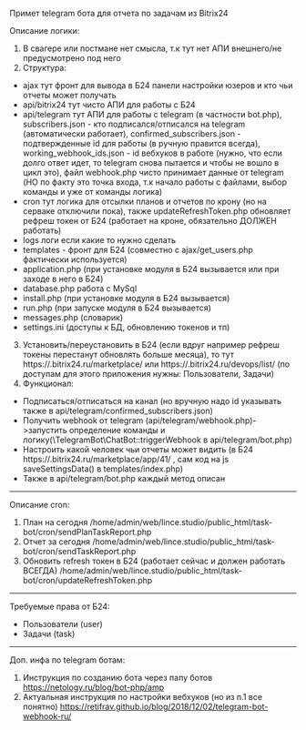Примет telegram бота для отчета по задачам из Bitrix24

Описание логики:

1. В свагере или постмане нет смысла, т.к тут нет АПИ внешнего/не предусмотрено под него
2. Структура:
- ajax тут фронт для вывода в Б24 панели настройки юзеров и кто чьи отчеты может получать
- api/bitrix24 тут чисто АПИ для работы с Б24
- api/telegram тут АПИ для работы с telegram (в частности bot.php), subscribers.json - кто подписался/отписался на telegram (автоматически работает), confirmed_subscribers.json - подтвержденные id для работы (в ручную правится всегда),
  working_webhook_ids.json - id вебхуков в работе (нужно, что если долго ответ идет, то telegram снова пытается и чтобы не вошло в цикл это),
  файл webhook.php чисто принимает данные от telegram (НО по факту это точка входа, т.к начало работы с файлами, выбор команды и уже от команды логика)
- cron тут логика для отсылки планов и отчетов по крону (но на серваке отключили пока), также updateRefreshToken.php обновляет рефреш токен от Б24 (работает на кроне,
  обязательно ДОЛЖЕН работать)
- logs логи если какие то нужно сделать
- templates - фронт для Б24 (совместно с ajax/get_users.php фактически используется)
- application.php (при установке модуля в Б24 вызывается или при заходе в него в Б24)
- database.php работа с MySql
- install.php (при установке модуля в Б24 вызывается)
- run.php (при запуске модуля в Б24 вызывается)
- messages.php (словарик)
- settings.ini (доступы к БД, обновлению токенов и тп)
3. Установить/переустановить в Б24 (если вдруг например рефреш токены перестанут обновлять больше месяца), то тут https://<site>.bitrix24.ru/marketplace/ или
   https://<site>.bitrix24.ru/devops/list/ (по доступам для этого приложения нужны: Пользователи, Задачи)
4. Функционал:
- Подписаться/отписаться на канал (но вручную надо id указывать также в api/telegram/confirmed_subscribers.json)
- Получить webhook от telegram (api/telegram/webhook.php)->запустить определение команды и логику(\TelegramBot\ChatBot::triggerWebhook в api/telegram/bot.php)
- Настроить какой человек чьи отчеты может видить (в Б24 https://<site>.bitrix24.ru/marketplace/app/41/ , сам код на js saveSettingsData()  в templates/index.php)
- Также в api/telegram/bot.php каждый метод описан

--------------------------------------------------------------

Описание cron:
1. План на сегодня
   /home/admin/web/lince.studio/public_html/task-bot/cron/sendPlanTaskReport.php
2. Отчет за сегодня
   /home/admin/web/lince.studio/public_html/task-bot/cron/sendTaskReport.php
3. Обновить refresh токен в Б24 (работает сейчас и должен работать ВСЕГДА)
   /home/admin/web/lince.studio/public_html/task-bot/cron/updateRefreshToken.php

--------------------------------------------------------------

Требуемые права от Б24:
- Пользователи (user)
- Задачи (task)

--------------------------------------------------------------

Доп. инфа по telegram ботам:
1. Инструкция по созданию бота через папу ботов
   https://netology.ru/blog/bot-php/amp
2. Актуальная инструкция по настройки вебхуков (но из п.1 все понятно)
   https://retifrav.github.io/blog/2018/12/02/telegram-bot-webhook-ru/